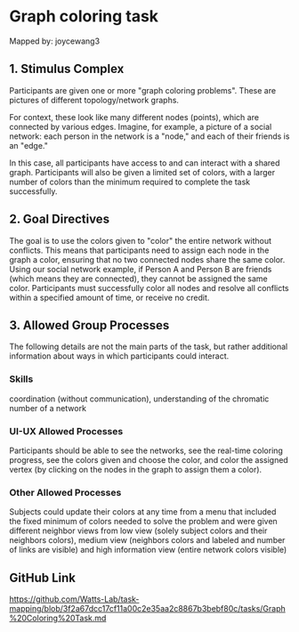 # Graph coloring task

Mapped by: joycewang3 

## 1. Stimulus Complex 
Participants are given one or more "graph coloring problems". These are pictures of different topology/network graphs. 

For context, these look like many different nodes (points), which are connected by various edges. Imagine, for example, a picture of a social network: each person in the network is a "node," and each of their friends is an "edge."

In this case, all participants have access to and can interact with a shared graph. Participants will also be given a limited set of colors, with a larger number of colors than the minimum required to complete the task successfully.

## 2. Goal Directives 
The goal is to use the colors given to "color" the entire network without conflicts. This means that participants need to assign each node in the graph a color, ensuring that no two connected nodes share the same color. Using our social network example, if Person A and Person B are friends (which means they are connected), they cannot be assigned the same color. Participants must successfully color all nodes and resolve all conflicts within a specified amount of time, or receive no credit.

## 3. Allowed Group Processes 
The following details are not the main parts of the task, but rather additional information about ways in which participants could interact.

### Skills 
coordination (without communication), understanding of the chromatic number of a network

### UI-UX Allowed Processes
Participants should be able to see the networks, see the real-time coloring progress, see the colors given and choose the color, and color the assigned vertex (by clicking on the nodes in the graph to assign them a color).

### Other Allowed Processes
Subjects could update their colors at any time from a menu that included the fixed minimum of colors needed to solve the problem and were given different neighbor views from low view (solely subject colors and their neighbors colors), medium view (neighbors colors and labeled and number of links are visible) and high information view (entire network colors visible)

## GitHub Link 
https://github.com/Watts-Lab/task-mapping/blob/3f2a67dcc17cf11a00c2e35aa2c8867b3bebf80c/tasks/Graph%20Coloring%20Task.md
